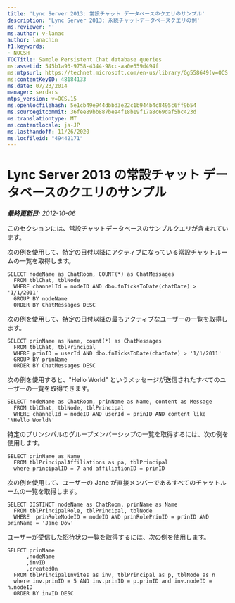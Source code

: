 ```yaml
---
title: 'Lync Server 2013: 常設チャット データベースのクエリのサンプル'
description: 'Lync Server 2013: 永続チャットデータベースクエリの例'
ms.reviewer: ''
ms.author: v-lanac
author: lanachin
f1.keywords:
- NOCSH
TOCTitle: Sample Persistent Chat database queries
ms:assetid: 545b1a93-9758-4344-98cc-aa0e559d494f
ms:mtpsurl: https://technet.microsoft.com/en-us/library/Gg558649(v=OCS.15)
ms:contentKeyID: 48184133
ms.date: 07/23/2014
manager: serdars
mtps_version: v=OCS.15
ms.openlocfilehash: 5e1cb49e944dbbd3e22c1b944b4c8495c6ff9b54
ms.sourcegitcommit: 36fee89bb887bea4f18b19f17a8c69daf5bc423d
ms.translationtype: MT
ms.contentlocale: ja-JP
ms.lasthandoff: 11/26/2020
ms.locfileid: "49442171"
---
```

# <a name="sample-persistent-chat-database-queries-for-lync-server-2013"></a>Lync Server 2013 の常設チャット データベースのクエリのサンプル

<div data-xmlns="http://www.w3.org/1999/xhtml">

<div class="topic" data-xmlns="http://www.w3.org/1999/xhtml" data-msxsl="urn:schemas-microsoft-com:xslt" data-cs="https://msdn.microsoft.com/">

<div data-asp="https://msdn2.microsoft.com/asp">



</div>

<div id="mainSection">

<div id="mainBody">

<span> </span>

_**最終更新日:** 2012-10-06_

このセクションには、常設チャットデータベースのサンプルクエリが含まれています。

次の例を使用して、特定の日付以降にアクティブになっている常設チャットルームの一覧を取得します。

    SELECT nodeName as ChatRoom, COUNT(*) as ChatMessages
      FROM tblChat, tblNode
      WHERE channelId = nodeID AND dbo.fnTicksToDate(chatDate) > '1/1/2011'
      GROUP BY nodeName
      ORDER BY ChatMessages DESC

次の例を使用して、特定の日付以降の最もアクティブなユーザーの一覧を取得します。

    SELECT prinName as Name, count(*) as ChatMessages
      FROM tblChat, tblPrincipal
      WHERE prinID = userId AND dbo.fnTicksToDate(chatDate) > '1/1/2011'
      GROUP BY prinName
      ORDER BY ChatMessages DESC

次の例を使用すると、"Hello World" というメッセージが送信されたすべてのユーザーの一覧を取得できます。

    SELECT nodeName as ChatRoom, prinName as Name, content as Message
      FROM tblChat, tblNode, tblPrincipal
      WHERE channelId = nodeID AND userId = prinID AND content like '%Hello World%'

特定のプリンシパルのグループメンバーシップの一覧を取得するには、次の例を使用します。

    SELECT prinName as Name    
      FROM tblPrincipalAffiliations as pa, tblPrincipal
      where principalID = 7 and affiliationID = prinID

次の例を使用して、ユーザーの Jane が直接メンバーであるすべてのチャットルームの一覧を取得します。

    SELECT DISTINCT nodeName as ChatRoom, prinName as Name          
      FROM tblPrincipalRole, tblPrincipal, tblNode
      WHERE  prinRoleNodeID = nodeID AND prinRolePrinID = prinID AND prinName = 'Jane Dow'

ユーザーが受信した招待状の一覧を取得するには、次の例を使用します。

    SELECT prinName
          ,nodeName
          ,invID   
          ,createdOn
      FROM tblPrincipalInvites as inv, tblPrincipal as p, tblNode as n
      where inv.prinID = 5 AND inv.prinID = p.prinID and inv.nodeID = n.nodeID
      ORDER BY invID DESC

</div>

<span> </span>

</div>

</div>

</div>

